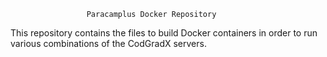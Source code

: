 
                     Paracamplus Docker Repository

This repository contains the files to build Docker containers in order
to run various combinations of the CodGradX servers.
